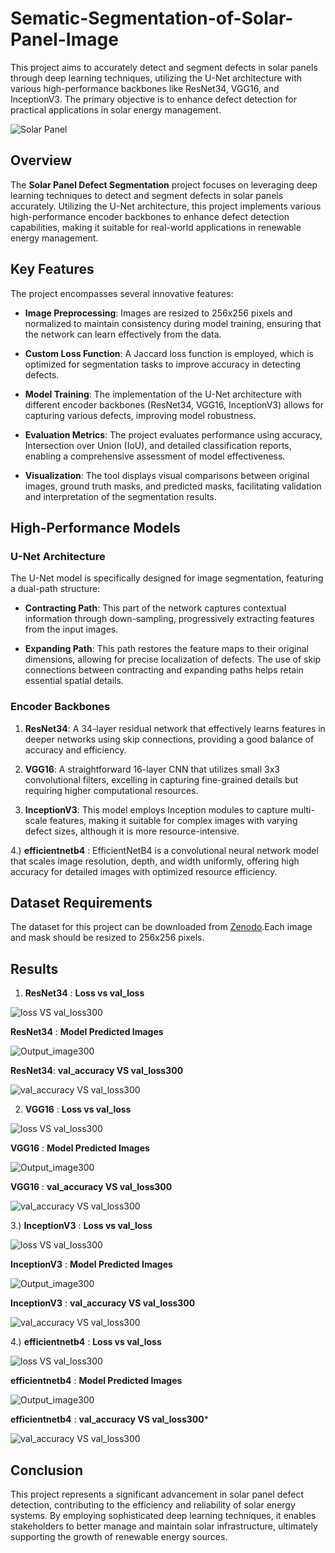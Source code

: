 # Sematic-Segmentation-of-Solar-Panel-Image
This project aims to accurately detect and segment defects in solar panels through deep learning techniques, utilizing the U-Net architecture with various high-performance backbones like ResNet34, VGG16, and InceptionV3. The primary objective is to enhance defect detection for practical applications in solar energy management.

![Solar Panel](https://images.takeshape.io/1f1d0876-be74-4b33-99c8-6ac93f1d70db/dev/34b0ddf2-dbd9-4945-bec0-858eacbf3410/hero-solar-close-up-cc-jake-haskell-2015.jpg?auto=compress%2Cformat&w=1200)


## Overview

The **Solar Panel Defect Segmentation** project focuses on leveraging deep learning techniques to detect and segment defects in solar panels accurately. Utilizing the U-Net architecture, this project implements various high-performance encoder backbones to enhance defect detection capabilities, making it suitable for real-world applications in renewable energy management.

## Key Features

The project encompasses several innovative features:

- **Image Preprocessing**: Images are resized to 256x256 pixels and normalized to maintain consistency during model training, ensuring that the network can learn effectively from the data.

- **Custom Loss Function**: A Jaccard loss function is employed, which is optimized for segmentation tasks to improve accuracy in detecting defects.

- **Model Training**: The implementation of the U-Net architecture with different encoder backbones (ResNet34, VGG16, InceptionV3) allows for capturing various defects, improving model robustness.

- **Evaluation Metrics**: The project evaluates performance using accuracy, Intersection over Union (IoU), and detailed classification reports, enabling a comprehensive assessment of model effectiveness.

- **Visualization**: The tool displays visual comparisons between original images, ground truth masks, and predicted masks, facilitating validation and interpretation of the segmentation results.

## High-Performance Models

### U-Net Architecture

The U-Net model is specifically designed for image segmentation, featuring a dual-path structure:

- **Contracting Path**: This part of the network captures contextual information through down-sampling, progressively extracting features from the input images.

- **Expanding Path**: This path restores the feature maps to their original dimensions, allowing for precise localization of defects. The use of skip connections between contracting and expanding paths helps retain essential spatial details.

### Encoder Backbones

1. **ResNet34**: A 34-layer residual network that effectively learns features in deeper networks using skip connections, providing a good balance of accuracy and efficiency.

2. **VGG16**: A straightforward 16-layer CNN that utilizes small 3x3 convolutional filters, excelling in capturing fine-grained details but requiring higher computational resources.

3. **InceptionV3**: This model employs Inception modules to capture multi-scale features, making it suitable for complex images with varying defect sizes, although it is more resource-intensive.

4.)  **efficientnetb4** : EfficientNetB4 is a convolutional neural network model that scales image resolution, depth, and width uniformly, offering high accuracy for detailed images with optimized resource efficiency.

## Dataset Requirements

The dataset for this project can be downloaded from [Zenodo](https://zenodo.org/records/10939100).Each image and mask should be resized to 256x256 pixels.

## Results

1. **ResNet34** :
                    **Loss vs val_loss**
   
![loss VS val_loss300](https://github.com/user-attachments/assets/83714788-77fb-4064-a645-de972ea8e063)


   **ResNet34** :
                      **Model Predicted Images**

![Output_image300](https://github.com/user-attachments/assets/80ab0be1-af9b-4c68-ad2f-9eb83b303596)


   **ResNet34**:
                    **val_accuracy VS val_loss300**
                  
![val_accuracy VS val_loss300](https://github.com/user-attachments/assets/4e96670d-75c8-4a96-b0c6-82e8906b2bfd)


2.  **VGG16** :
                    **Loss vs val_loss**
   
![loss VS val_loss300](https://github.com/user-attachments/assets/193fc475-7e4a-4a98-bd72-c737e4b5ca87)

**VGG16** :
                    **Model Predicted Images**

![Output_image300](https://github.com/user-attachments/assets/b3df6610-7b06-4ce7-90da-0197f158c4a5)

**VGG16** :
                    **val_accuracy VS val_loss300**

![val_accuracy VS val_loss300](https://github.com/user-attachments/assets/88a87ff8-ec47-4348-9b10-6ad4f0e4757b)


3.) **InceptionV3** :
                    **Loss vs val_loss**

![loss VS val_loss300](https://github.com/user-attachments/assets/15011017-c2ae-4926-af1f-2af2b942d7e1)

 **InceptionV3** :
                    **Model Predicted Images**

![Output_image300](https://github.com/user-attachments/assets/00a89e98-763e-4aa7-8dba-1f8193379008)

 **InceptionV3** :
                    **val_accuracy VS val_loss300**

![val_accuracy VS val_loss300](https://github.com/user-attachments/assets/3d737497-d219-4441-9066-c1bb4878e7e4)


4.)  **efficientnetb4** :
                      **Loss vs val_loss**

![loss VS val_loss300](https://github.com/user-attachments/assets/965c7efd-3c5c-4932-8201-24c96c26ae4a)


 **efficientnetb4** :
                      **Model Predicted Images**


![Output_image300](https://github.com/user-attachments/assets/05bebc92-1e3f-4a22-ae3e-6eef93ba260c)


 **efficientnetb4** :
                      **val_accuracy VS val_loss300***

![val_accuracy VS val_loss300](https://github.com/user-attachments/assets/4600e987-e82d-44d5-8105-3b64343989b6)


## Conclusion

This project represents a significant advancement in solar panel defect detection, contributing to the efficiency and reliability of solar energy systems. By employing sophisticated deep learning techniques, it enables stakeholders to better manage and maintain solar infrastructure, ultimately supporting the growth of renewable energy sources.

